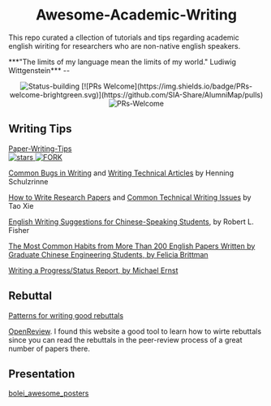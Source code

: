 

<p align="center">
<h1 align="center">   Awesome-Academic-Writing </h1>
<p>This repo curated a cllection of tutorials and tips regarding academic english wiriting for researchers who are non-native english speakers.</p>
***"The limits of my language mean the limits of my world."  Ludiwig Wittgenstein***
 --
 
</p>
<p align="center">
  <a >
       <img alt="Status-building" src="https://img.shields.io/badge/Status-building-blue" />
  	</a> 
    [![PRs Welcome](https://img.shields.io/badge/PRs-welcome-brightgreen.svg)](https://github.com/SIA-Share/AlumniMap/pulls)
  <a >
       <img alt="PRs-Welcome" src="https://img.shields.io/badge/PRs-Welcome-green" />
  	</a>



</p>

 

## Writing Tips
[Paper-Writing-Tips](https://github.com/MLNLP-World/Paper-Writing-Tips)      	
<a href="https://github.com/MLNLP-World/Paper_Writing_Tips/stargazers">
       <img alt="stars" src="https://img.shields.io/github/stars/MLNLP-World/Paper_Writing_Tips" />
</a>
<a href="https://github.com/MLNLP-World/Paper_Writing_Tips/network/members">
       <img alt="FORK" src="https://img.shields.io/github/forks/MLNLP-World/Paper_Writing_Tips?color=FF8000" />
</a>

[Common Bugs in Writing](https://www.cs.columbia.edu/~hgs/etc/writing-bugs.html) and [Writing Technical Articles](http://www.cs.columbia.edu/~hgs/etc/writing-style.html) by Henning Schulzrinne

[How to Write Research Papers](http://taoxie.cs.illinois.edu/publications/writepapers.pdf) and [Common Technical Writing Issues](http://taoxie.cs.illinois.edu/publications/writeissues.pdf) by Tao Xie

[English Writing Suggestions for Chinese-Speaking Students](https://bethune.yorku.ca/files/2012/10/WritingForChinese2012.pdf), by Robert L. Fisher

[The Most Common Habits from More Than 200 English Papers Written by Graduate Chinese Engineering Students, by Felicia Brittman](https://image.sciencenet.cn/olddata/kexue.com.cn/upload/blog/file/2010/5/20105721462596469.pdf)

[Writing a Progress/Status Report, by Michael Ernst](https://homes.cs.washington.edu/~mernst/advice/progress-report.html)





## Rebuttal

[Patterns for writing good rebuttals](https://andreas-zeller.info/2012/10/01/patterns-for-writing-good-rebuttals.html)

[OpenReview](https://openreview.net/). I found this website a good tool to learn how to wirte rebuttals since you can read the rebuttals in the peer-review process of a great number of papers there.


## Presentation

[bolei_awesome_posters](https://github.com/zhoubolei/bolei_awesome_posters)


